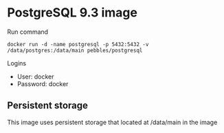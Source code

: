PostgreSQL 9.3 image
===

Run command

    docker run -d -name postgresql -p 5432:5432 -v /data/postgres:/data/main pebbles/postgresql
    
Logins
* User: docker
* Password: docker

Persistent storage
---
This image uses persistent storage that located at /data/main in the image